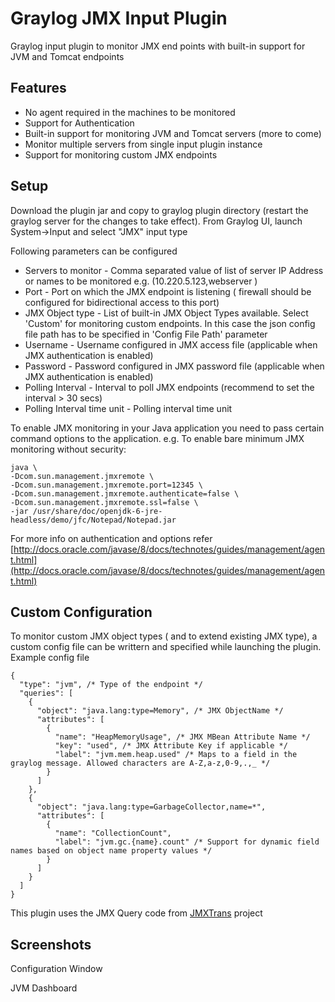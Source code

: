 # Graylog JMX Input Plugin

Graylog input plugin to monitor JMX end points with built-in support for JVM and Tomcat endpoints

Features
--------

* No agent required in the machines to be monitored
* Support for Authentication
* Built-in support for monitoring JVM and Tomcat servers (more to come)
* Monitor multiple servers from single input plugin instance
* Support for monitoring custom JMX endpoints

Setup
-----

Download the plugin jar and copy to graylog plugin directory (restart the graylog server for the changes to take effect).
From Graylog UI, launch System->Input and select "JMX" input type

Following parameters can be configured

* Servers to monitor - Comma separated value of list of server IP Address or names to be monitored e.g. (10.220.5.123,webserver )
* Port - Port on which the JMX endpoint is listening ( firewall should be configured for bidirectional access to this port)
* JMX Object type - List of built-in JMX Object Types available. Select 'Custom' for monitoring custom endpoints. 
In this case the json config file path has to be specified in 'Config File Path' parameter
* Username - Username configured in JMX access file (applicable  when JMX authentication is enabled)
* Password - Password configured in JMX password file (applicable  when JMX authentication is enabled)
* Polling Interval - Interval to poll JMX endpoints (recommend to set the interval > 30 secs)
* Polling Interval time unit - Polling interval time unit


To enable JMX monitoring in your Java application you need to pass certain command options to the application. 
e.g. To enable bare minimum JMX monitoring without security:

```
java \
-Dcom.sun.management.jmxremote \
-Dcom.sun.management.jmxremote.port=12345 \
-Dcom.sun.management.jmxremote.authenticate=false \
-Dcom.sun.management.jmxremote.ssl=false \
-jar /usr/share/doc/openjdk-6-jre-headless/demo/jfc/Notepad/Notepad.jar
```

For more info on authentication and options refer 
[http://docs.oracle.com/javase/8/docs/technotes/guides/management/agent.html](http://docs.oracle.com/javase/8/docs/technotes/guides/management/agent.html)

Custom Configuration
--------------------

To monitor custom JMX object types ( and to extend existing JMX type), a custom config file can be writtern and 
specified while launching the plugin. Example config file
 
 ```
 {
   "type": "jvm", /* Type of the endpoint */
   "queries": [
     {
       "object": "java.lang:type=Memory", /* JMX ObjectName */
       "attributes": [
         {
           "name": "HeapMemoryUsage", /* JMX MBean Attribute Name */
           "key": "used", /* JMX Attribute Key if applicable */
           "label": "jvm.mem.heap.used" /* Maps to a field in the graylog message. Allowed characters are A-Z,a-z,0-9,.,_ */ 
         }
       ]
     },
     {
       "object": "java.lang:type=GarbageCollector,name=*",
       "attributes": [
         {
           "name": "CollectionCount",
           "label": "jvm.gc.{name}.count" /* Support for dynamic field names based on object name property values */
         }
       ]
     }
   ]
 }
 ```

This plugin uses the JMX Query code from [JMXTrans](https://github.com/jmxtrans/jmxtrans) project

Screenshots
-----------

Configuration Window

JVM Dashboard